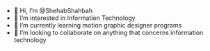 - 👋 Hi, I’m @ShehabShahbah
- 👀 I’m interested in Information Technology
- 🌱 I’m currently learning motion graphic designer programs 
- 💞️ I’m looking to collaborate on anything that concerns information technology
<!---
ShehabShahbah/ShehabShahbah is a ✨ special ✨ repository because its `README.md` (this file) appears on your GitHub profile.
You can click the Preview link to take a look at your changes.
--->
